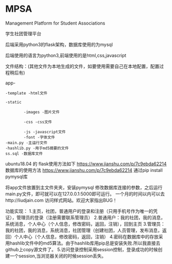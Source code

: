 # MPSA
Management Platform for Student Associations

学生社团管理平台

后端采用python3的flask架构，数据库使用的为mysql


后端使用的语言为python3,前端使用的是html,css,javascript


文件结构：(其他文件为本地生成的文件，如要使用需要自己在本地配置，配置过程稍后有)

app-

    -template -html文件
    
    -static 
    
            -images -图片文件
            
            -css -css文件
            
            -js -javascript文件
            -font -字体文件
    -main.py -主运行文件
    -hashlib.py -用于md5摘要的文件
    ss.sql -数据库文件

ubuntu18.04 的
flask使用方法如下     https://www.jianshu.com/p/7c9ebda62214
数据库的使用方法       https://www.jianshu.com/p/7c9ebda62214
通过pip install pymysql库

将app文件放置到主文件夹夹，安装pymysql 修改数据库连接的参数，之后运行main.py文件，即可就可以在127.0.0.1:5000即可运行。
一个月的时间以内可以去http://liudjain.com 访问样式网站。欢迎大家指出BUG！



功能实现：
1.主页，社团，普通用户的登录和注册（只用手机号作为唯一的凭证），管理员的登录（注册需要联系管理员）
2.普通用户：我的社团，我的消息，系统消息，个人中心（个人信息，修改密码，返回，注销），回到主页
3.管理员：我的社团，我的消息，系统消息，社团管理（创建社团，人员管理，发布消息，返回）个人中心（个人信息，修改密码，返回，注销）
4.密码在数据库中的存放采用hashlib文件中的md5算法。由于hashlib库用pip总是安装失败.所以我直接去github上copy源文件了。
5.访问登录控制采用session控制，登录成功的时候创建一个session,当浏览器关闭的时候session丢失。

